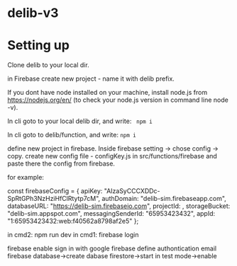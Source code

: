 # delib-v3

# Setting up

Clone delib to your local dir. 

in Firebase create new project - name it with delib prefix.

If you dont have node installed on your machine, install node.js from https://nodejs.org/en/ (to check your node.js version in command line node -v). 

In cli goto to your local delib dir, and write:
``` npm i```

In cli goto to delib/function, and write:
```npm i```

define new project in firebase. 
Inside firebase setting -> chose config -> copy. 
create new config file - configKey.js in src/functions/firebase and paste there the config from firebase. 

for example: 

const firebaseConfig = {
  apiKey: "AIzaSyCCCXDDc-SpRtGPh3NzHziHfClRtytp7cM",
  authDomain: "delib-sim.firebaseapp.com",
  databaseURL: "https://delib-sim.firebaseio.com",
  projectId: <your name>,
  storageBucket: "delib-sim.appspot.com",
  messagingSenderId: "65953423432",
  appId: "1:65953423432:web:f40562a8798af2e5"
};

in cmd2: npm run dev 
in cmd1: firebase login 

firebase enable sign in with google 
firebase define authontication email 
firebase database->create dabase firestore->start in test mode->enable
